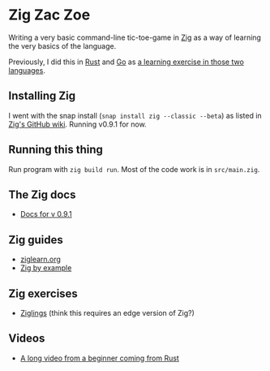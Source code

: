 # Zig Zac Zoe

Writing a very basic command-line tic-toe-game in [Zig](https://ziglang.org) as a way of learning the very basics of the language.

Previously, I did this in [Rust](https://github.com/sts10/rusty-tac) and [Go](https://github.com/sts10/tic-tac-go) as [a learning exercise in those two languages](https://sts10.github.io/2017/11/18/trying-go-and-rust.html).

## Installing Zig
I went with the snap install (`snap install zig --classic --beta`) as listed in [Zig's GitHub wiki](https://github.com/ziglang/zig/wiki/Install-Zig-from-a-Package-Manager). Running v0.9.1 for now.

## Running this thing

Run program with `zig build run`. Most of the code work is in `src/main.zig`.

## The Zig docs
* [Docs for v 0.9.1](https://ziglang.org/documentation/0.9.1/)
<!-- https://ziglang.org/documentation/master/std/#root -->

## Zig guides
* [ziglearn.org](https://ziglearn.org/)
* [Zig by example](https://zig-by-example.com/)

## Zig exercises
* [Ziglings](https://github.com/ratfactor/ziglings) (think this requires an edge version of Zig?)

## Videos
* [A long video from a beginner coming from Rust](https://www.youtube.com/watch?v=O4UYT-brgrc)
